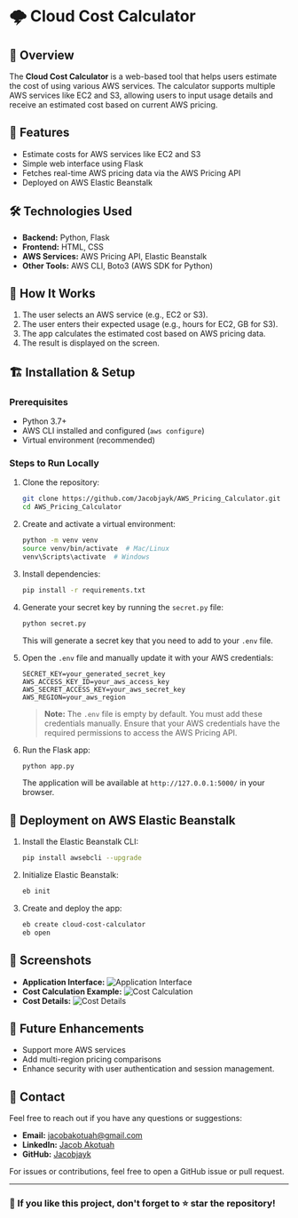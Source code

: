 # 🌩️ Cloud Cost Calculator

## 📌 Overview
The **Cloud Cost Calculator** is a web-based tool that helps users estimate the cost of using various AWS services. The calculator supports multiple AWS services like EC2 and S3, allowing users to input usage details and receive an estimated cost based on current AWS pricing.

## 🚀 Features
- Estimate costs for AWS services like EC2 and S3
- Simple web interface using Flask
- Fetches real-time AWS pricing data via the AWS Pricing API
- Deployed on AWS Elastic Beanstalk

## 🛠️ Technologies Used
- **Backend:** Python, Flask
- **Frontend:** HTML, CSS
- **AWS Services:** AWS Pricing API, Elastic Beanstalk
- **Other Tools:** AWS CLI, Boto3 (AWS SDK for Python)

## 📖 How It Works
1. The user selects an AWS service (e.g., EC2 or S3).
2. The user enters their expected usage (e.g., hours for EC2, GB for S3).
3. The app calculates the estimated cost based on AWS pricing data.
4. The result is displayed on the screen.

## 🏗️ Installation & Setup

### Prerequisites
- Python 3.7+
- AWS CLI installed and configured (`aws configure`)
- Virtual environment (recommended)

### Steps to Run Locally
1. Clone the repository:
   ```bash
   git clone https://github.com/Jacobjayk/AWS_Pricing_Calculator.git
   cd AWS_Pricing_Calculator
   ```
2. Create and activate a virtual environment:
   ```bash
   python -m venv venv
   source venv/bin/activate  # Mac/Linux
   venv\Scripts\activate  # Windows
   ```
3. Install dependencies:
   ```bash
   pip install -r requirements.txt
   ```
4. Generate your secret key by running the `secret.py` file:
   ```bash
   python secret.py
   ```
   This will generate a secret key that you need to add to your `.env` file.

5. Open the `.env` file and manually update it with your AWS credentials:
   ```
   SECRET_KEY=your_generated_secret_key
   AWS_ACCESS_KEY_ID=your_aws_access_key
   AWS_SECRET_ACCESS_KEY=your_aws_secret_key
   AWS_REGION=your_aws_region
   ```
   > **Note:** The `.env` file is empty by default. You must add these credentials manually. Ensure that your AWS credentials have the required permissions to access the AWS Pricing API.
  
6. Run the Flask app:
   ```bash
   python app.py
   ```
   The application will be available at `http://127.0.0.1:5000/` in your browser.

## 🚀 Deployment on AWS Elastic Beanstalk
1. Install the Elastic Beanstalk CLI:
   ```bash
   pip install awsebcli --upgrade
   ```
2. Initialize Elastic Beanstalk:
   ```bash
   eb init
   ```
3. Create and deploy the app:
   ```bash
   eb create cloud-cost-calculator
   eb open
   ```

## 📸 Screenshots
- **Application Interface:** ![Application Interface](https://github.com/user-attachments/assets/4fbd8669-a9f2-4138-a97d-949baa4b88a5)
- **Cost Calculation Example:** ![Cost Calculation](https://github.com/user-attachments/assets/4c693b73-bc04-4f1a-a1cc-5649fe48edf2)
- **Cost Details:** ![Cost Details](https://github.com/user-attachments/assets/f05f429a-809f-40a2-a7b4-6e802c42703f)

## 📝 Future Enhancements
- Support more AWS services
- Add multi-region pricing comparisons
- Enhance security with user authentication and session management.

## 📩 Contact
Feel free to reach out if you have any questions or suggestions:
- **Email:** jacobakotuah@gmail.com
- **LinkedIn:** [Jacob Akotuah](https://www.linkedin.com/in/jacobakotuah)
- **GitHub:** [Jacobjayk](https://github.com/Jacobjayk)

For issues or contributions, feel free to open a GitHub issue or pull request.

---

### 📢 If you like this project, don't forget to ⭐ star the repository!
